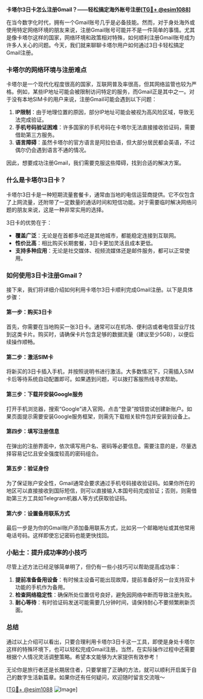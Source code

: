 **卡塔尔3日卡怎么注册Gmail？——轻松搞定海外账号注册[[TG💪+ @esim1088](https://t.me/s/esim1088)]**

在当今数字化时代，拥有一个Gmail账号几乎是必备技能。然而，对于身处海外或使用特定网络环境的朋友来说，注册Gmail账号可能并不是一件简单的事情。尤其是像卡塔尔这样的国家，网络环境和政策相对特殊，如何顺利注册Gmail账号成为许多人关心的问题。今天，我们就来聊聊卡塔尔用户如何通过3日卡轻松搞定Gmail注册。

### 卡塔尔的网络环境与注册难点

卡塔尔是一个现代化程度很高的国家，互联网普及率很高，但其网络监管也较为严格。例如，某些IP地址可能会被限制访问特定的服务，而Gmail正是其中之一。对于没有本地SIM卡的用户来说，注册Gmail可能会遇到以下问题：

1. **IP限制**：由于地理位置的原因，部分IP地址可能会被视为高风险区域，导致无法完成验证。
2. **手机号码验证困难**：许多国家的手机号码在卡塔尔无法直接接收验证码，需要借助第三方服务。
3. **语言障碍**：虽然卡塔尔的官方语言是阿拉伯语，但大部分居民都会英语，不过偶尔仍会遇到语言不通的情况。

因此，想要成功注册Gmail，我们需要克服这些障碍，找到合适的解决方案。

### 什么是卡塔尔3日卡？

卡塔尔3日卡是一种短期流量套餐卡，通常由当地的电信运营商提供。它不仅包含了上网流量，还附带了一定数量的通话时间和短信功能。对于需要临时解决网络问题的朋友来说，这是一种非常实用的选择。

3日卡的优势在于：

- **覆盖广泛**：无论是在首都多哈还是其他城市，都能稳定连接到互联网。
- **性价比高**：相比购买长期套餐，3日卡更加灵活且成本更低。
- **支持多种应用**：无论是社交媒体、视频流媒体还是邮件服务，都可以正常使用。

### 如何使用3日卡注册Gmail？

接下来，我们将详细介绍如何利用卡塔尔3日卡顺利完成Gmail注册。以下是具体步骤：

#### 第一步：购买3日卡
首先，你需要在当地购买一张3日卡。通常可以在机场、便利店或者电信营业厅找到这类卡片。购买时，请确保卡片包含足够的数据流量（建议至少5GB），以便后续操作顺畅。

#### 第二步：激活SIM卡
将新买的3日卡插入手机，并按照说明书进行激活。大多数情况下，只需插入SIM卡后等待系统自动配置即可。如果遇到问题，可以拨打客服热线寻求帮助。

#### 第三步：下载并安装Google服务
打开手机浏览器，搜索“Google”进入官网，点击“登录”按钮尝试创建新账户。如果页面提示需要安装Google服务框架，则需先下载相关软件包并安装到设备上。

#### 第四步：填写注册信息
在弹出的注册界面中，依次填写用户名、密码等必要信息。需要注意的是，尽量选择容易记忆且安全强度较高的密码组合。

#### 第五步：验证身份
为了保证账户安全性，Gmail通常会要求通过手机号码接收验证码。如果你所在的地区可以直接接收到国际短信，则可以直接输入本国号码完成验证；否则，则需借助第三方工具如Telegram机器人等方式获取验证码。

#### 第六步：设置备用联系方式
最后一步是为你的Gmail账户添加备用联系方式，比如另一个邮箱地址或其他常用电话号码。这样即使忘记密码也能更快找回。

### 小贴士：提升成功率的小技巧

尽管上述方法已经足够简单明了，但仍有一些小技巧可以帮助提高成功率：

1. **提前准备备用设备**：有时候主设备可能出现故障，提前准备好另一台支持双卡功能的手机作为备用。
2. **检查网络稳定性**：确保所处位置信号良好，避免因网络中断而导致注册失败。
3. **耐心等待**：有时验证码发送可能需要几分钟时间，请保持耐心不要频繁刷新页面。

### 总结

通过以上介绍可以看出，只要合理利用卡塔尔3日卡这一工具，即使是身处卡塔尔这样的特殊环境下，也可以轻松完成Gmail注册。当然，在实际操作过程中还需要根据个人情况灵活调整策略。希望本文能够为大家提供有效参考！

无论你是旅行者还是长期居住者，只要掌握了正确的方法，就可以顺利开启属于自己的数字生活新篇章。如果你还有任何疑问，欢迎随时留言交流哦～

[[TG💪+ @esim1088](https://t.me/s/esim1088) ![Image](https://i.postimg.cc/4NQfJmqS/Snipaste-2025-05-13-00-14-12.png)]